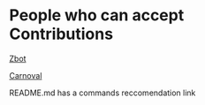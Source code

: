 # People who can accept Contributions
[Zbot](https://github.com/ZbotDyn0)

[Carnoval](https://github.com/Carnoval15)

README.md has a commands reccomendation link

